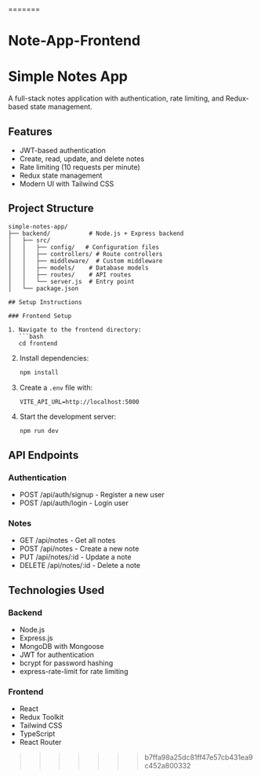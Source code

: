 
=======
# Note-App-Frontend
# Simple Notes App

A full-stack notes application with authentication, rate limiting, and Redux-based state management.

## Features

- JWT-based authentication
- Create, read, update, and delete notes
- Rate limiting (10 requests per minute)
- Redux state management
- Modern UI with Tailwind CSS

## Project Structure

```
simple-notes-app/
├── backend/           # Node.js + Express backend
│   ├── src/
│   │   ├── config/   # Configuration files
│   │   ├── controllers/ # Route controllers
│   │   ├── middleware/  # Custom middleware
│   │   ├── models/    # Database models
│   │   ├── routes/    # API routes
│   │   └── server.js  # Entry point
│   └── package.json

## Setup Instructions

### Frontend Setup

1. Navigate to the frontend directory:
   ```bash
   cd frontend
   ```

2. Install dependencies:
   ```bash
   npm install
   ```

3. Create a `.env` file with:
   ```
   VITE_API_URL=http://localhost:5000
   ```

4. Start the development server:
   ```bash
   npm run dev
   ```

## API Endpoints

### Authentication
- POST /api/auth/signup - Register a new user
- POST /api/auth/login - Login user

### Notes
- GET /api/notes - Get all notes
- POST /api/notes - Create a new note
- PUT /api/notes/:id - Update a note
- DELETE /api/notes/:id - Delete a note

## Technologies Used

### Backend
- Node.js
- Express.js
- MongoDB with Mongoose
- JWT for authentication
- bcrypt for password hashing
- express-rate-limit for rate limiting

### Frontend
- React
- Redux Toolkit
- Tailwind CSS
- TypeScript
- React Router 
>>>>>>> b7ffa98a25dc81ff47e57cb431ea9c452a800332
